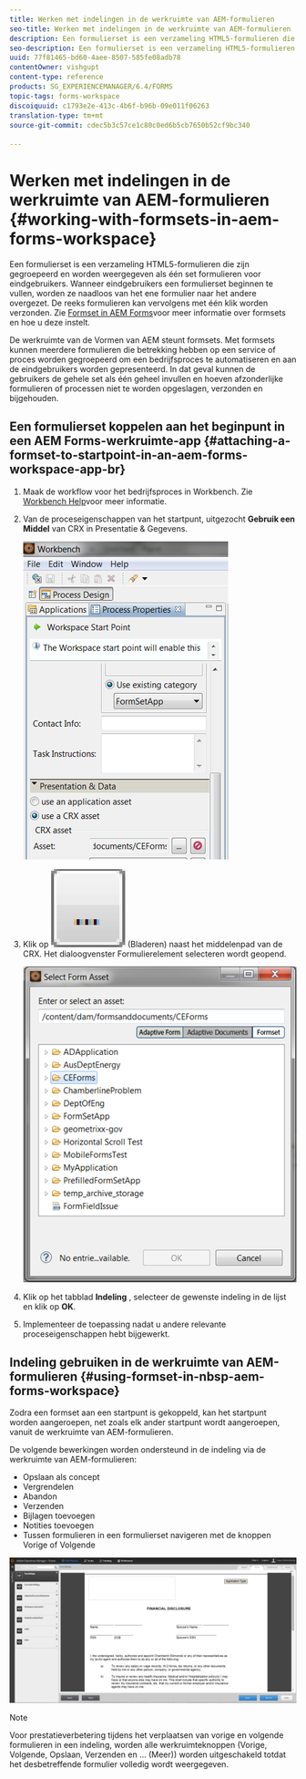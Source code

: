 ```yaml
---
title: Werken met indelingen in de werkruimte van AEM-formulieren
seo-title: Werken met indelingen in de werkruimte van AEM-formulieren
description: Een formulierset is een verzameling HTML5-formulieren die zijn gegroepeerd en worden weergegeven als één set formulieren voor eindgebruikers. Leer hoe u met formsets kunt werken in de werkruimte van AEM-formulieren.
seo-description: Een formulierset is een verzameling HTML5-formulieren die zijn gegroepeerd en worden weergegeven als één set formulieren voor eindgebruikers. Leer hoe u met formsets kunt werken in de werkruimte van AEM-formulieren.
uuid: 77f81465-bd60-4aee-8507-585fe08adb78
contentOwner: vishgupt
content-type: reference
products: SG_EXPERIENCEMANAGER/6.4/FORMS
topic-tags: forms-workspace
discoiquuid: c1793e2e-413c-4b6f-b96b-09e011f06263
translation-type: tm+mt
source-git-commit: cdec5b3c57ce1c80c0ed6b5cb7650b52cf9bc340

---
```



# Werken met indelingen in de werkruimte van AEM-formulieren {#working-with-formsets-in-aem-forms-workspace}

Een formulierset is een verzameling HTML5-formulieren die zijn gegroepeerd en worden weergegeven als één set formulieren voor eindgebruikers. Wanneer eindgebruikers een formulierset beginnen te vullen, worden ze naadloos van het ene formulier naar het andere overgezet. De reeks formulieren kan vervolgens met één klik worden verzonden. Zie [Formset in AEM Forms](/help/forms/using/formset-in-aem-forms.md)voor meer informatie over formsets en hoe u deze instelt.

De werkruimte van de Vormen van AEM steunt formsets. Met formsets kunnen meerdere formulieren die betrekking hebben op een service of proces worden gegroepeerd om een bedrijfsproces te automatiseren en aan de eindgebruikers worden gepresenteerd. In dat geval kunnen de gebruikers de gehele set als één geheel invullen en hoeven afzonderlijke formulieren of processen niet te worden opgeslagen, verzonden en bijgehouden.

## Een formulierset koppelen aan het beginpunt in een AEM Forms-werkruimte-app {#attaching-a-formset-to-startpoint-in-an-aem-forms-workspace-app-br}

1. Maak de workflow voor het bedrijfsproces in Workbench. Zie [Workbench Help](https://www.adobe.com/go/learn_aemforms_workbench_63)voor meer informatie.
1. Van de proceseigenschappen van het startpunt, uitgezocht **Gebruik een Middel** van CRX in Presentatie &amp; Gegevens.

   ![1-1](assets/1-1.png)

1. Klik op ![Bladeren](assets/browse.png) (Bladeren) naast het middelenpad van de CRX. Het dialoogvenster Formulierelement selecteren wordt geopend.

   ![2](assets/2.png)

1. Klik op het tabblad **Indeling** , selecteer de gewenste indeling in de lijst en klik op **OK**.

1. Implementeer de toepassing nadat u andere relevante proceseigenschappen hebt bijgewerkt.

## Indeling gebruiken in de werkruimte van AEM-formulieren {#using-formset-in-nbsp-aem-forms-workspace}

Zodra een formset aan een startpunt is gekoppeld, kan het startpunt worden aangeroepen, net zoals elk ander startpunt wordt aangeroepen, vanuit de werkruimte van AEM-formulieren.

De volgende bewerkingen worden ondersteund in de indeling via de werkruimte van AEM-formulieren:

* Opslaan als concept
* Vergrendelen
* Abandon
* Verzenden
* Bijlagen toevoegen
* Notities toevoegen
* Tussen formulieren in een formulierset navigeren met de knoppen Vorige of Volgende

![3-1](assets/3-1.png)

>[!NOTE]
>
>Voor prestatieverbetering tijdens het verplaatsen van vorige en volgende formulieren in een indeling, worden alle werkruimteknoppen (Vorige, Volgende, Opslaan, Verzenden en ... (Meer)) worden uitgeschakeld totdat het desbetreffende formulier volledig wordt weergegeven.

